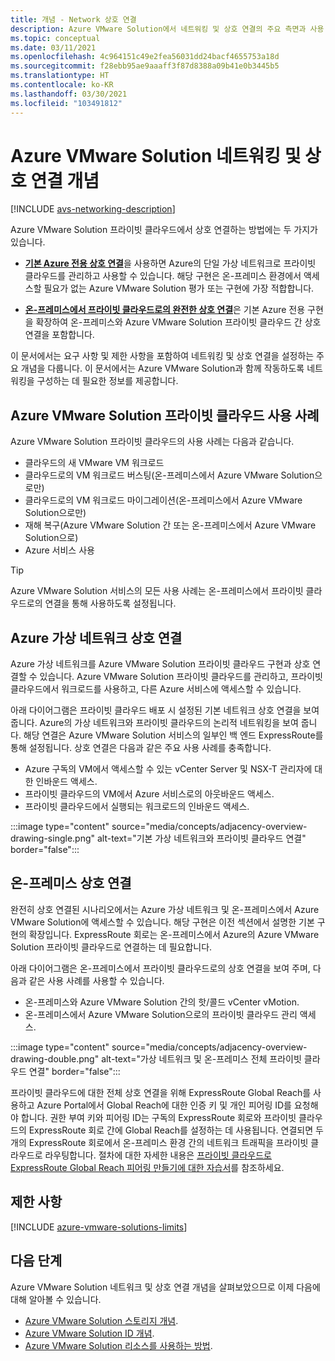 ```yaml
---
title: 개념 - Network 상호 연결
description: Azure VMware Solution에서 네트워킹 및 상호 연결의 주요 측면과 사용 사례에 대해 알아봅니다.
ms.topic: conceptual
ms.date: 03/11/2021
ms.openlocfilehash: 4c964151c49e2fea56031dd24bacf4655753a18d
ms.sourcegitcommit: f28ebb95ae9aaaff3f87d8388a09b41e0b3445b5
ms.translationtype: HT
ms.contentlocale: ko-KR
ms.lasthandoff: 03/30/2021
ms.locfileid: "103491812"
---
```

# <a name="azure-vmware-solution-networking-and-interconnectivity-concepts"></a>Azure VMware Solution 네트워킹 및 상호 연결 개념

[!INCLUDE [avs-networking-description](includes/azure-vmware-solution-networking-description.md)]

Azure VMware Solution 프라이빗 클라우드에서 상호 연결하는 방법에는 두 가지가 있습니다.

- [**기본 Azure 전용 상호 연결**](#azure-virtual-network-interconnectivity)을 사용하면 Azure의 단일 가상 네트워크로 프라이빗 클라우드를 관리하고 사용할 수 있습니다. 해당 구현은 온-프레미스 환경에서 액세스할 필요가 없는 Azure VMware Solution 평가 또는 구현에 가장 적합합니다.

- [**온-프레미스에서 프라이빗 클라우드로의 완전한 상호 연결**](#on-premises-interconnectivity)은 기본 Azure 전용 구현을 확장하여 온-프레미스와 Azure VMware Solution 프라이빗 클라우드 간 상호 연결을 포함합니다.
 
이 문서에서는 요구 사항 및 제한 사항을 포함하여 네트워킹 및 상호 연결을 설정하는 주요 개념을 다룹니다. 이 문서에서는 Azure VMware Solution과 함께 작동하도록 네트워킹을 구성하는 데 필요한 정보를 제공합니다.

## <a name="azure-vmware-solution-private-cloud-use-cases"></a>Azure VMware Solution 프라이빗 클라우드 사용 사례

Azure VMware Solution 프라이빗 클라우드의 사용 사례는 다음과 같습니다.
- 클라우드의 새 VMware VM 워크로드
- 클라우드로의 VM 워크로드 버스팅(온-프레미스에서 Azure VMware Solution으로만)
- 클라우드로의 VM 워크로드 마이그레이션(온-프레미스에서 Azure VMware Solution으로만)
- 재해 복구(Azure VMware Solution 간 또는 온-프레미스에서 Azure VMware Solution으로)
- Azure 서비스 사용

> [!TIP]
> Azure VMware Solution 서비스의 모든 사용 사례는 온-프레미스에서 프라이빗 클라우드로의 연결을 통해 사용하도록 설정됩니다.

## <a name="azure-virtual-network-interconnectivity"></a>Azure 가상 네트워크 상호 연결

Azure 가상 네트워크를 Azure VMware Solution 프라이빗 클라우드 구현과 상호 연결할 수 있습니다. Azure VMware Solution 프라이빗 클라우드를 관리하고, 프라이빗 클라우드에서 워크로드를 사용하고, 다른 Azure 서비스에 액세스할 수 있습니다.

아래 다이어그램은 프라이빗 클라우드 배포 시 설정된 기본 네트워크 상호 연결을 보여 줍니다. Azure의 가상 네트워크와 프라이빗 클라우드의 논리적 네트워킹을 보여 줍니다. 해당 연결은 Azure VMware Solution 서비스의 일부인 백 엔드 ExpressRoute를 통해 설정됩니다. 상호 연결은 다음과 같은 주요 사용 사례를 충족합니다.

- Azure 구독의 VM에서 액세스할 수 있는 vCenter Server 및 NSX-T 관리자에 대한 인바운드 액세스.
- 프라이빗 클라우드의 VM에서 Azure 서비스로의 아웃바운드 액세스.
- 프라이빗 클라우드에서 실행되는 워크로드의 인바운드 액세스.


:::image type="content" source="media/concepts/adjacency-overview-drawing-single.png" alt-text="기본 가상 네트워크와 프라이빗 클라우드 연결" border="false":::

## <a name="on-premises-interconnectivity"></a>온-프레미스 상호 연결

완전히 상호 연결된 시나리오에서는 Azure 가상 네트워크 및 온-프레미스에서 Azure VMware Solution에 액세스할 수 있습니다. 해당 구현은 이전 섹션에서 설명한 기본 구현의 확장입니다. ExpressRoute 회로는 온-프레미스에서 Azure의 Azure VMware Solution 프라이빗 클라우드로 연결하는 데 필요합니다.

아래 다이어그램은 온-프레미스에서 프라이빗 클라우드로의 상호 연결을 보여 주며, 다음과 같은 사용 사례를 사용할 수 있습니다.

- 온-프레미스와 Azure VMware Solution 간의 핫/콜드 vCenter vMotion.
- 온-프레미스에서 Azure VMware Solution으로의 프라이빗 클라우드 관리 액세스.

:::image type="content" source="media/concepts/adjacency-overview-drawing-double.png" alt-text="가상 네트워크 및 온-프레미스 전체 프라이빗 클라우드 연결" border="false":::

프라이빗 클라우드에 대한 전체 상호 연결을 위해 ExpressRoute Global Reach를 사용하고 Azure Portal에서 Global Reach에 대한 인증 키 및 개인 피어링 ID를 요청해야 합니다. 권한 부여 키와 피어링 ID는 구독의 ExpressRoute 회로와 프라이빗 클라우드의 ExpressRoute 회로 간에 Global Reach를 설정하는 데 사용됩니다. 연결되면 두 개의 ExpressRoute 회로에서 온-프레미스 환경 간의 네트워크 트래픽을 프라이빗 클라우드로 라우팅합니다. 절차에 대한 자세한 내용은 [프라이빗 클라우드로 ExpressRoute Global Reach 피어링 만들기에 대한 자습서](tutorial-expressroute-global-reach-private-cloud.md)를 참조하세요.

## <a name="limitations"></a>제한 사항
[!INCLUDE [azure-vmware-solutions-limits](includes/azure-vmware-solutions-limits.md)]

## <a name="next-steps"></a>다음 단계 

Azure VMware Solution 네트워크 및 상호 연결 개념을 살펴보았으므로 이제 다음에 대해 알아볼 수 있습니다.

- [Azure VMware Solution 스토리지 개념](concepts-storage.md).
- [Azure VMware Solution ID 개념](concepts-identity.md).
- [Azure VMware Solution 리소스를 사용하는 방법](enable-azure-vmware-solution.md).

<!-- LINKS - external -->
[enable Global Reach]: ../expressroute/expressroute-howto-set-global-reach.md

<!-- LINKS - internal -->
[concepts-upgrades]: ./concepts-upgrades.md
[concepts-storage]: ./concepts-storage.md
